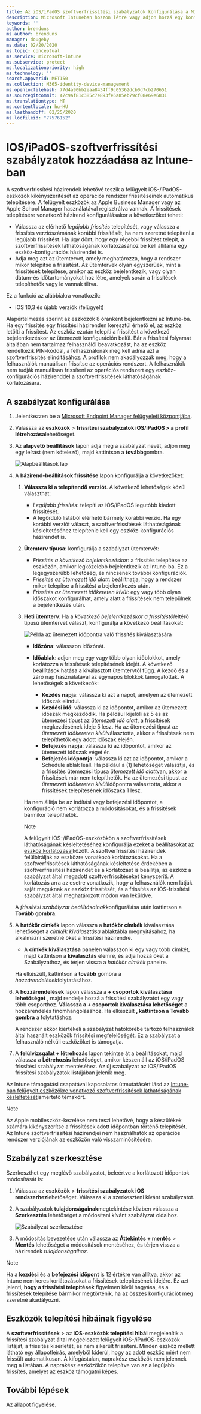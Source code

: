 ```yaml
---
title: Az iOS/iPadOS szoftverfrissítési szabályzatok konfigurálása a Microsoft Intuneban – Azure | Microsoft Docs
description: Microsoft Intuneban hozzon létre vagy adjon hozzá egy konfigurációs szabályzatot, amely korlátozza, hogy a szoftverfrissítések automatikus telepítése az iOS-/iPadOS-eszközökön történjen. Megadhatja azokat a dátumokat és időpontokat, amelyeknél nem szeretné, hogy települjenek a frissítések. Ezt a szabályzatot csoportokhoz, felhasználókhoz és eszközökhöz is hozzárendelheti, és ellenőrizheti az esetleges telepítési hibákat is vele.
keywords: ''
author: brenduns
ms.author: brenduns
manager: dougeby
ms.date: 02/20/2020
ms.topic: conceptual
ms.service: microsoft-intune
ms.subservice: protect
ms.localizationpriority: high
ms.technology: ''
search.appverid: MET150
ms.collection: M365-identity-device-management
ms.openlocfilehash: 77d4a90bb2eaa8434ff9c05362dcb0d7cb270651
ms.sourcegitcommit: 47c9af81c385c7e893fe5a85eb79cf08e69e6831
ms.translationtype: MT
ms.contentlocale: hu-HU
ms.lasthandoff: 02/25/2020
ms.locfileid: "77576152"
---
```

# <a name="add-iosipados-software-update-policies-in-intune"></a>IOS/iPadOS-szoftverfrissítési szabályzatok hozzáadása az Intune-ban

A szoftverfrissítési házirendek lehetővé teszik a felügyelt iOS-/iPadOS-eszközök kikényszerítését az operációs rendszer frissítéseinek automatikus telepítésére. A felügyelt eszközök az Apple Business Manager vagy az Apple School Manager használatával regisztrálva vannak. A frissítések telepítésére vonatkozó házirend konfigurálásakor a következőket teheti:

- Válassza az elérhető *legújabb frissítés* telepítését, vagy válassza a frissítés verziószámának korábbi frissítését, ha nem szeretné telepíteni a legújabb frissítést. Ha úgy dönt, hogy egy régebbi frissítést telepít, a szoftverfrissítések láthatóságának korlátozásához be kell állítania egy eszköz-konfigurációs házirendet is.
- Adja meg azt az ütemtervet, amely meghatározza, hogy a rendszer mikor telepítse a frissítést. Az ütemtervek olyan egyszerűek, mint a frissítések telepítése, amikor az eszköz bejelentkezik, vagy olyan dátum-és időtartományokat hoz létre, amelyek során a frissítések telepíthetők vagy le vannak tiltva.

Ez a funkció az alábbiakra vonatkozik:

- iOS 10,3 és újabb verziók (felügyelt)

Alapértelmezés szerint az eszközök 8 óránként bejelentkezni az Intune-ba. Ha egy frissítés egy frissítési házirenden keresztül érhető el, az eszköz letölti a frissítést. Az eszköz ezután telepíti a frissítést a következő bejelentkezéskor az ütemezett konfiguráción belül. Bár a frissítési folyamat általában nem tartalmaz felhasználói beavatkozást, ha az eszköz rendelkezik PIN-kóddal, a felhasználónak meg kell adnia azt a szoftverfrissítés elindításához. A profilok nem akadályozzák meg, hogy a felhasználók manuálisan frissítse az operációs rendszert. A felhasználók nem tudják manuálisan frissíteni az operációs rendszert egy eszköz-konfigurációs házirenddel a szoftverfrissítések láthatóságának korlátozására.

## <a name="configure-the-policy"></a>A szabályzat konfigurálása

1. Jelentkezzen be a [Microsoft Endpoint Manager felügyeleti központjába](https://go.microsoft.com/fwlink/?linkid=2109431).
2. Válassza az **eszközök** > **frissítési szabályzatok iOS/iPadOS > a** **profil létrehozása**lehetőséget.
3. Az **alapvető beállítások** lapon adja meg a szabályzat nevét, adjon meg egy leírást (nem kötelező), majd kattintson a **tovább**gombra.

   ![Alapbeállítások lap](./media/software-updates-ios/basics-tab.png)

4. A **házirend-beállítások frissítése** lapon konfigurálja a következőket:

   1. **Válassza ki a telepítendő verziót**. A következő lehetőségek közül választhat:

      - *Legújabb frissítés*: telepíti az iOS/iPadOS legutóbb kiadott frissítését.
      - A legördülő listából elérhető bármely korábbi verzió. Ha egy korábbi verziót választ, a szoftverfrissítések láthatóságának késleltetéséhez telepítenie kell egy eszköz-konfigurációs házirendet is.

   2. **Ütemterv típusa**: konfigurálja a szabályzat ütemtervét:

      - *Frissítés a következő bejelentkezéskor*: a frissítés telepítése az eszközön, amikor legközelebb bejelentkezik az Intune-ba. Ez a legegyszerűbb lehetőség, és nincsenek további konfigurációk.
      - *Frissítés az ütemezett idő alatt*: beállíthatja, hogy a rendszer mikor telepítse a frissítést a bejelentkezés után.
      - *Frissítés az ütemezett időkereten kívül*: egy vagy több olyan időszakot konfigurálhat, amely alatt a frissítések nem települnek a bejelentkezés után.

   3. **Heti ütemterv**: Ha a *következő bejelentkezéskor a frissítéstől*eltérő típusú ütemtervet választ, konfigurálja a következő beállításokat:

      ![Példa az ütemezett időpontra való frissítés kiválasztására](./media/software-updates-ios/scheduled-time.png)

      - **Időzóna**: válasszon időzónát.
      - **Időablak**: adjon meg egy vagy több olyan időblokkot, amely korlátozza a frissítések telepítésének idejét. A következő beállítások hatása a kiválasztott ütemtervtől függ. A kezdő és a záró nap használatával az egynapos blokkok támogatottak. A lehetőségek a következők:

        - **Kezdés napja**: válassza ki azt a napot, amelyen az ütemezett időszak elindul.
        - **Kezdési idő**: válassza ki az időpontot, amikor az ütemezett időszak megkezdődik. Ha például kijelöli az 5 és az ütemezési típust az *ütemezett idő alatt*, a frissítések megkezdésének ideje 5 lesz. Ha az ütemezési típust az *ütemezett időkereten kívül*választotta, akkor a frissítések nem telepíthetők egy adott időszak elején.
        - **Befejezés napja**: válassza ki az időpontot, amikor az ütemezett időszak véget ér.
        - **Befejezés időpontja**: válassza ki azt az időpontot, amikor a Schedule ablak leáll. Ha például a (1) lehetőséget választja, és a frissítés ütemezési típusa *ütemezett idő alatt*van, akkor a frissítések már nem telepíthetők. Ha az ütemezési típust az *ütemezett időkereten kívüli*időpontra választotta, akkor a frissítések telepítésének időszaka 1 lesz.

       Ha nem állítja be az indítási vagy befejezési időpontot, a konfiguráció nem korlátozza a módosításokat, és a frissítések bármikor telepíthetők.  

       > [!NOTE]
       > A felügyelt iOS-/iPadOS-eszközökön a szoftverfrissítések láthatóságának késleltetéséhez konfigurálja ezeket a beállításokat az [eszköz korlátozásai](../configuration/device-restrictions-ios.md#general)között. A szoftverfrissítési házirendek felülbírálják az eszközre vonatkozó korlátozásokat. Ha a szoftverfrissítések láthatóságának késleltetése érdekében a szoftverfrissítési házirendet és a korlátozást is beállítja, az eszköz a szabályzat által megadott szoftverfrissítéseket kényszeríti. A korlátozás arra az esetre vonatkozik, hogy a felhasználók nem látják saját maguknak az eszköz frissítését, és a frissítés az iOS-frissítési szabályzat által meghatározott módon van leküldve.

   A *frissítési szabályzat beállításainak*konfigurálása után kattintson a **Tovább gombra**.

5. A **hatókör címkék** lapon válassza a **hatókör címkék** kiválasztása lehetőséget a *címkék kiválasztása* ablaktábla megnyitásához, ha alkalmazni szeretné őket a frissítési házirendre.

   - A **címkék kiválasztása** panelen válasszon ki egy vagy több címkét, majd kattintson a **kiválasztás** elemre, és adja hozzá őket a Szabályzathoz, és térjen vissza a *hatókör címkék* panelre.

   Ha elkészült, kattintson a **tovább** gombra a *hozzárendelések*folytatásához.

6. A **hozzárendelések** lapon válassza a **+ csoportok kiválasztása lehetőséget** , majd rendelje hozzá a frissítési szabályzatot egy vagy több csoporthoz. **Válassza a + csoportok kiválasztása lehetőséget** a hozzárendelés finomhangolásához. Ha elkészült **, kattintson a Tovább gombra** a folytatáshoz.

   A rendszer ekkor kiértékeli a szabályzat hatókörébe tartozó felhasználók által használt eszközök frissítési megfelelőségét. Ez a szabályzat a felhasználó nélküli eszközöket is támogatja.

7. A **felülvizsgálat + létrehozás** lapon tekintse át a beállításokat, majd válassza a **Létrehozás** lehetőséget, amikor készen áll az iOS/iPadOS frissítési szabályzat mentéséhez. Az új szabályzat az iOS/iPadOS frissítési szabályzatok listájában jelenik meg.

Az Intune támogatási csapatával kapcsolatos útmutatásért lásd az [Intune-ban felügyelt eszközökre vonatkozó szoftverfrissítések láthatóságának késleltetését](https://techcommunity.microsoft.com/t5/Intune-Customer-Success/Delaying-visibility-of-software-updates-in-Intune-for-supervised/ba-p/345753)ismertető témakört.

> [!NOTE]
> Az Apple mobileszköz-kezelése nem teszi lehetővé, hogy a készülékek számára kikényszerítse a frissítések adott időpontban történő telepítését. Az Intune szoftverfrissítési házirendjei nem használhatók az operációs rendszer verziójának az eszközön való visszaminősítésére.

## <a name="edit-a-policy"></a>Szabályzat szerkesztése

Szerkeszthet egy meglévő szabályzatot, beleértve a korlátozott időpontok módosítását is:

1. Válassza az **eszközök** > **frissítési szabályzatok iOS rendszerhez**lehetőséget. Válassza ki a szerkeszteni kívánt szabályzatot.

2. A szabályzatok **tulajdonságainak**megtekintése közben válassza a **Szerkesztés** lehetőséget a módosítani kívánt szabályzat oldalhoz.

   ![Szabályzat szerkesztése](./media/software-updates-ios/edit-policy.png)

3. A módosítás bevezetése után válassza az **Áttekintés + mentés** > **Mentés** lehetőséget a módosítások mentéséhez, és térjen vissza a házirendek *tulajdonságaihoz*.

> [!NOTE]
> Ha a **kezdési** és a **befejezési időpont** is 12 értékre van állítva, akkor az Intune nem keres korlátozásokat a frissítések telepítésének idejére. Ez azt jelenti, **hogy a frissítési telepítések** figyelmen kívül hagyása, és a frissítések telepítése bármikor megtörténik, ha az összes konfigurációt meg szeretné akadályozni.

## <a name="monitor-device-installation-failures"></a>Eszközök telepítési hibáinak figyelése

<!-- 1352223 -->
A **szoftverfrissítések** > az **iOS-eszközök telepítési hibái** megjelenítik a frissítési szabályzat által megcélozott felügyelt iOS-/iPadOS-eszközök listáját, a frissítés kísérletét, és nem sikerült frissíteni. Minden eszköz mellett látható egy állapotleírás, amelyből kiderül, hogy az adott eszköz miért nem frissült automatikusan. A kifogástalan, naprakész eszközök nem jelennek meg a listában. A naprakész eszközökön telepítve van az a legújabb frissítés, amelyet az eszköz támogatni képes.

## <a name="next-steps"></a>További lépések

[Az állapot figyelése](../configuration/device-profile-monitor.md).
